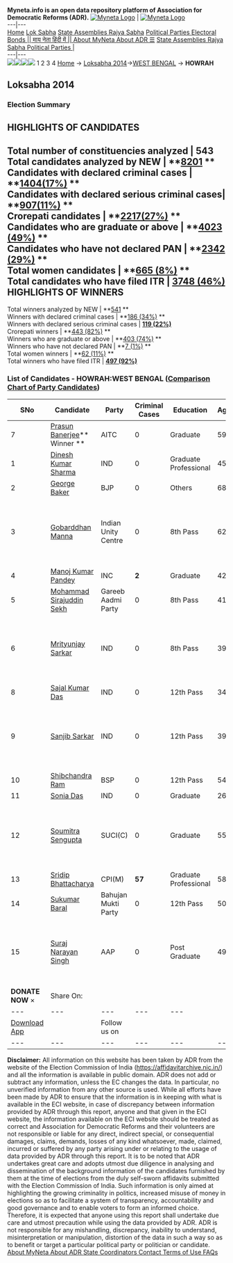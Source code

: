 **Myneta.info is an open data repository platform of Association for Democratic Reforms (ADR).**
[![Myneta Logo](https://www.myneta.info/lib/img/myneta-logo.png)](https://www.myneta.info/) | [![Myneta Logo](https://www.myneta.info/lib/img/adr-logo.png)](https://adrindia.org)  
---|---  
[Home](https://www.myneta.info/) [Lok Sabha](https://www.myneta.info/#ls "Lok Sabha") [ State Assemblies ](https://www.myneta.info/#sa "State Assemblies") [Rajya Sabha](https://www.myneta.info/#rs "Rajya Sabha") [Political Parties ](https://www.myneta.info/party "Political Parties") [ Electoral Bonds ](https://www.myneta.info/electoral_bonds "Electoral Bonds") [ || माय नेता हिंदी में || ](https://translate.google.co.in/translate?prev=hp&hl=en&js=y&u=www.myneta.info&sl=en&tl=hi&history_state0=) [ About MyNeta ](https://adrindia.org/content/about-myneta) [ About ADR ](https://adrindia.org/about-adr/who-we-are) [☰](javascript:void\(0\))
[ State Assemblies ](https://www.myneta.info/#sa "State Assemblies") [ Rajya Sabha ](https://www.myneta.info/#rs "Rajya Sabha") [ Political Parties ](https://www.myneta.info/party "Political Parties")
|   
---|---  
![](https://www.myneta.info/lib/img/banner/banner-1.png)![](https://www.myneta.info/lib/img/banner/banner-2.png)![](https://www.myneta.info/lib/img/banner/banner-3.png)![](https://www.myneta.info/lib/img/banner/banner-4.png)
1  2  3  4 
[Home](https://www.myneta.info/) → [Loksabha 2014](https://www.myneta.info/ls2014/)→[WEST BENGAL](https://www.myneta.info/ls2014/index.php?action=show_constituencies&state_id=25) → **HOWRAH**
### 
## Loksabha 2014
###  Election Summary 
HIGHLIGHTS OF CANDIDATES  
---  
Total number of constituencies analyzed |  543   
Total candidates analyzed by NEW | **[8201](https://www.myneta.info/ls2014/index.php?action=summary&subAction=candidates_analyzed&sort=candidate#summary) **  
Candidates with declared criminal cases | **[1404(17%)](https://www.myneta.info/ls2014/index.php?action=summary&subAction=crime&sort=candidate#summary) **  
Candidates with declared serious criminal cases| **[907(11%)](https://www.myneta.info/ls2014/index.php?action=summary&subAction=serious_crime&sort=candidate#summary) **  
Crorepati candidates | **[2217(27%)](https://www.myneta.info/ls2014/index.php?action=summary&subAction=crorepati&sort=candidate#summary) **  
Candidates who are graduate or above | **[4023 (49%)](https://www.myneta.info/ls2014/index.php?action=summary&subAction=education&sort=candidate#summary) **  
Candidates who have not declared PAN | **[2342 (29%)](https://www.myneta.info/ls2014/index.php?action=summary&subAction=without_pan&sort=candidate#summary) **  
Total women candidates | **[665 (8%)](https://www.myneta.info/ls2014/index.php?action=summary&subAction=women_candidate&sort=candidate#summary) **  
Total candidates who have filed ITR | [**3748 (46%)**](https://www.myneta.info/ls2014/index.php?action=summary&subAction=filed_itr&sort=candidate#summary)  
HIGHLIGHTS OF WINNERS  
---  
Total winners analyzed by NEW | **[541](https://www.myneta.info/ls2014/index.php?action=summary&subAction=winner_analyzed&sort=candidate#summary) **  
Winners with declared criminal cases | **[186 (34%)](https://www.myneta.info/ls2014/index.php?action=summary&subAction=winner_crime&sort=candidate#summary) **  
Winners with declared serious criminal cases | **[119 (22%)](https://www.myneta.info/ls2014/index.php?action=summary&subAction=winner_serious_crime&sort=candidate#summary)**  
Crorepati winners | **[443 (82%)](https://www.myneta.info/ls2014/index.php?action=summary&subAction=winner_crorepati&sort=candidate#summary) **  
Winners who are graduate or above | **[403 (74%)](https://www.myneta.info/ls2014/index.php?action=summary&subAction=winner_education&sort=candidate#summary) **  
Winners who have not declared PAN | **[7 (1%)](https://www.myneta.info/ls2014/index.php?action=summary&subAction=winner_without_pan&sort=candidate#summary) **  
Total women winners | **[62 (11%)](https://www.myneta.info/ls2014/index.php?action=summary&subAction=winner_women&sort=candidate#summary) **  
Total winners who have filed ITR | [**497 (92%)**](https://www.myneta.info/ls2014/index.php?action=summary&subAction=winner_filed_itr&sort=candidate#summary)  
### List of Candidates - HOWRAH:WEST BENGAL ([Comparison Chart of Party Candidates](https://www.myneta.info/ls2014/comparisonchart.php?constituency_id=439))
SNo | Candidate| Party| Criminal Cases| Education| Age| Total Assets| Liabilities  
---|---|---|---|---|---|---|---  
7  | [Prasun Banerjee](https://www.myneta.info/ls2014/candidate.php?candidate_id=6048)** Winner ** | AITC | 0 | Graduate| 59 | Rs 1,00,41,098 ~ 1 Crore+ | Rs 0 ~   
1  | [Dinesh Kumar Sharma](https://www.myneta.info/ls2014/candidate.php?candidate_id=6801) | IND | 0 | Graduate Professional| 45 | Rs 10,000 ~ 10 Thou+ | Rs 0 ~   
2  | [George Baker](https://www.myneta.info/ls2014/candidate.php?candidate_id=6044) | BJP | 0 | Others| 68 | Rs 11,85,773 ~ 11 Lacs+ | Rs 0 ~   
3  | [Gobarddhan Manna](https://www.myneta.info/ls2014/candidate.php?candidate_id=6045) | Indian Unity Centre | 0 | 8th Pass| 62 | ![](https://myneta.info/image_v2.php?myneta_folder=ls2014&candidate_id=6045&col=ta) | ![](https://myneta.info/image_v2.php?myneta_folder=ls2014&candidate_id=6045&col=lia)  
4  | [Manoj Kumar Pandey](https://www.myneta.info/ls2014/candidate.php?candidate_id=6047) | INC | **2** | Graduate| 42 | Rs 44,21,059 ~ 44 Lacs+ | Rs 0 ~   
5  | [Mohammad Sirajuddin Sekh](https://www.myneta.info/ls2014/candidate.php?candidate_id=6798) | Gareeb Aadmi Party | 0 | 8th Pass| 41 | Rs 37,53,226 ~ 37 Lacs+ | Rs 0 ~   
6  | [Mrityunjay Sarkar](https://www.myneta.info/ls2014/candidate.php?candidate_id=6051) | IND | 0 | 8th Pass| 39 | ![](https://myneta.info/image_v2.php?myneta_folder=ls2014&candidate_id=6051&col=ta) | ![](https://myneta.info/image_v2.php?myneta_folder=ls2014&candidate_id=6051&col=lia)  
8  | [Sajal Kumar Das](https://www.myneta.info/ls2014/candidate.php?candidate_id=6802) | IND | 0 | 12th Pass| 34 | Rs 89,469 ~ 89 Thou+ | Rs 0 ~   
9  | [Sanjib Sarkar](https://www.myneta.info/ls2014/candidate.php?candidate_id=6799) | IND | 0 | 12th Pass| 39 | ![](https://myneta.info/image_v2.php?myneta_folder=ls2014&candidate_id=6799&col=ta) | ![](https://myneta.info/image_v2.php?myneta_folder=ls2014&candidate_id=6799&col=lia)  
10  | [Shibchandra Ram](https://www.myneta.info/ls2014/candidate.php?candidate_id=6049) | BSP | 0 | 12th Pass| 54 | Rs 2,000 ~ 2 Thou+ | Rs 0 ~   
11  | [Sonia Das](https://www.myneta.info/ls2014/candidate.php?candidate_id=6803) | IND | 0 | Graduate| 26 | Rs 33,227 ~ 33 Thou+ | Rs 0 ~   
12  | [Soumitra Sengupta](https://www.myneta.info/ls2014/candidate.php?candidate_id=6043) | SUCI(C) | 0 | Graduate| 55 | ![](https://myneta.info/image_v2.php?myneta_folder=ls2014&candidate_id=6043&col=ta) | ![](https://myneta.info/image_v2.php?myneta_folder=ls2014&candidate_id=6043&col=lia)  
13  | [Sridip Bhattacharya](https://www.myneta.info/ls2014/candidate.php?candidate_id=6046) | CPI(M) | **57** | Graduate Professional| 58 | Rs 2,25,600 ~ 2 Lacs+ | Rs 10,000 ~ 10 Thou+  
14  | [Sukumar Baral](https://www.myneta.info/ls2014/candidate.php?candidate_id=6797) | Bahujan Mukti Party | 0 | 12th Pass| 50 | Rs 31,50,000 ~ 31 Lacs+ | Rs 22,500 ~ 22 Thou+  
15  | [Suraj Narayan Singh](https://www.myneta.info/ls2014/candidate.php?candidate_id=6800) | AAP | 0 | Post Graduate| 49 | ![](https://myneta.info/image_v2.php?myneta_folder=ls2014&candidate_id=6800&col=ta) | ![](https://myneta.info/image_v2.php?myneta_folder=ls2014&candidate_id=6800&col=lia)  
|  **DONATE NOW** × |  Share On:  | [](https://api.whatsapp.com/send?text=https%3A%2F%2Fmyneta.info%2Fpunjab2022%2Findex.php%3Faction%3Dshow_constituencies%26state_id%3D19) | [](https://www.facebook.com/sharer/sharer.php?u=https%3A%2F%2Fmyneta.info%2Fpunjab2022%2Findex.php%3Faction%3Dshow_constituencies%26state_id%3D19) | [](https://twitter.com/share?url=https%3A%2F%2Fmyneta.info%2Fpunjab2022%2Findex.php%3Faction%3Dshow_constituencies%26state_id%3D19)  
---|---|---|---|---  
| [ Download App ](https://play.google.com/store/apps/details?id=com.webrosoft.myneta1&pcampaignid=pcampaignidMKT-Other-global-all-co-prtnr-py-PartBadge-Mar2515-1) | [](https://play.google.com/store/apps/details?id=com.webrosoft.myneta1&pcampaignid=pcampaignidMKT-Other-global-all-co-prtnr-py-PartBadge-Mar2515-1) |  Follow us on  | [](https://www.facebook.com/adrindia.org/) | [](https://twitter.com/adrspeaks) | [](https://groups.google.com/g/national-election-watch?hl=en&pli=1) | [](https://www.instagram.com/adrspeaks/) | [](https://www.youtube.com/user/adrspeaks) | [](https://sharechat.com/profile/adrspeaks)  
---|---|---|---|---|---|---|---|---  
**Disclaimer:** All information on this website has been taken by ADR from the website of the Election Commission of India (https://affidavitarchive.nic.in/) and all the information is available in public domain. ADR does not add or subtract any information, unless the EC changes the data. In particular, no unverified information from any other source is used. While all efforts have been made by ADR to ensure that the information is in keeping with what is available in the ECI website, in case of discrepancy between information provided by ADR through this report, anyone and that given in the ECI website, the information available on the ECI website should be treated as correct and Association for Democratic Reforms and their volunteers are not responsible or liable for any direct, indirect special, or consequential damages, claims, demands, losses of any kind whatsoever, made, claimed, incurred or suffered by any party arising under or relating to the usage of data provided by ADR through this report. It is to be noted that ADR undertakes great care and adopts utmost due diligence in analysing and dissemination of the background information of the candidates furnished by them at the time of elections from the duly self-sworn affidavits submitted with the Election Commission of India. Such information is only aimed at highlighting the growing criminality in politics, increased misuse of money in elections so as to facilitate a system of transparency, accountability and good governance and to enable voters to form an informed choice. Therefore, it is expected that anyone using this report shall undertake due care and utmost precaution while using the data provided by ADR. ADR is not responsible for any mishandling, discrepancy, inability to understand, misinterpretation or manipulation, distortion of the data in such a way so as to benefit or target a particular political party or politician or candidate. 
[ About MyNeta ](https://adrindia.org/content/about-myneta) [ About ADR ](https://adrindia.org/about-adr/who-we-are) [ State Coordinators ](https://adrindia.org/about-adr/state-coordinators) [ Contact ](https://adrindia.org/contact-us) [ Terms of Use ](https://adrindia.org/content/adr-terms-use) [ FAQs ](https://adrindia.org/content/faqs)
